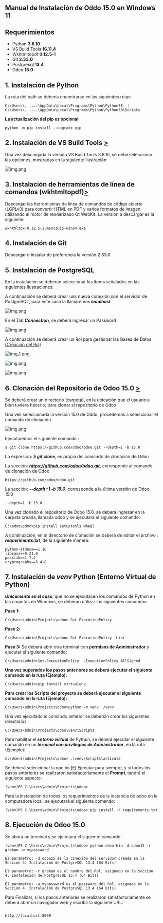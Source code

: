 ## Manual de Instalación de Oddo 15.0 en Windows 11

## Requerimientos 

 - Python **3.8.10**        
 - VS Build Tools **16.11.4** 
 - Wkhtmltopdf **0.12.5-1**   
 - Git **2.33.0**            
 - Postgresql **13.4**     
 - Odoo **15.0**           


## 1. Instalación de Python

La ruta del path se debería encontrarse en las siguientes rutas:
```
C:\Users\......\AppData\Local\Programs\Python\Python38  |   C:\Users\......\AppData\Local\Programs\Python\Python38\Scripts 
```
**La actualización del pip es opcional** 
```
python -m pip install --upgrade pip 
```

## 2. Instalación de VS Build Tools [>](https://visualstudio.microsoft.com/es/downloads/)

Una vez descargada la versión VS Build Tools 3.8.10, se debe seleccionar las opciones, mostradas en la siguiente ilustración: 

![img.png](images/library_.png)

## 3. Instalación de herramientas de línea de comandos (wkhtmltopdf)[>](https://github.com/wkhtmltopdf/wkhtmltopdf/releases/tag/0.12.5)

Descargar las herramientas de línea de comandos de código abierto (LGPLv3) para convertir HTML en PDF y varios formatos de imagen utilizando el motor de renderizado Qt WebKit. La versión a descargar es la siguiente:
```
wkhtmltox-0.12.5-1.msvc2015-win64.exe
```

## 4. Instalación de Git  

Descargar e instalar de preferencia la versión 2.33.0


## 5. Instalación de PostgreSQL

En la instalación se deberan seleccionar los items señalados en las siguientes ilustraciones:

A continuación se deberá crear una nueva conexión con el servidor de PostgreSQL, para este caso la llamaremos ***localhost***

![img.png](images/i_postgresql_2.png)

En el Tab ***Connection***, se deberá ingresar un Password

![img.png](images/i_postgresql_3.png)

A continuación se deberá crear un Rol para gestionar las Bases de Datos [(Creación del Rol)](images/i_postgresql__4.png)

![img_1.png](images/i_postgresql_5.png)

![img.png](images/i_postgresql_6.png)

![img.png](images/i_postgresql_7.png)

## 6. Clonación del Repositorio de Odoo 15.0 [>](https://github.com/odoo/odoo)

Se deberá crear un directorio (carpeta), en la ubicación que el usuario a bien tuviere hacerlo, para clonar el repositorio de Odoo

Una vez seleccionada la versión 15.0 de Oddo, procedemos a seleccionar el comando de clonación

![img.png](images/i_odoo_2.png)

Ejecutaremos el siguiente comando :
```
$ git clone https://github.com/odoo/odoo.git --depth=1 -b 15.0 
```
La expresión: $ ***git clone***, es propia del comando de clonación de Odoo  

La sección: ***https://github.com/odoo/odoo.git***, corresponde al comando de clonación de Odoo  
```
https://github.com/odoo/odoo.git
```
La sección: ***--depth=1 -b 15.0***, corresponde a la última versión de Odoo 15.0
```
--depth=1 -b 15.0
```
Una vez clonado el repositorio de Odoo 15.0, se deberá ingresar en la carpeta creada, llamada odoo y se ejecutará el siguiente comando:
```
C:\odoo\odoo>pip install setuptools wheel
```

A continuación, en el directorio de clonación se deberá de editar el archivo : ***requeriments.txt***, de la siguiente manera:

```
python-stdnum==1.16
libsass==0.21.0
passlib==1.7.2
cryptography==3.4.8
```

## 7. Instalación de ***venv*** Python (Entorno Virtual de Python) 

***Únicamente en el caso***, que no se ejecutacen los comandos de Python en las carpetas de Windows, se deberán utilizar los siguientes comandos: 

**Paso 1:**
```
C:\Users\admin\Projects\odoo> Get-ExecutionPolicy
```
**Paso 2:**
```
C:\Users\admin\Projects\odoo> Get-ExecutionPolicy -List
```
**Paso 3:**
Se deberá abrir otra terminal con **permisos de Administrador** y ejecutar el siguiente comando:
```
C:\Users\admin>Set-ExecutionPolicy  -ExecutionPolicy AllSigned
```
**Una vez superados los pasos anteriores se deberá ejecutar el siguiente comando en la ruta (Ejemplo):**
```
C:\Users\admin>pip install virtualenv
```
**Para crear los Scripts del proyecto se deberá ejecutar el siguiente comando en la ruta (Ejemplo):** 
```
C:\Users\admin\Projects\odoo>python -m venv ./venv
```
Una vez ejecutado el comando anterior se deberían crear los siguientes directorios 
```
C:\Users\admin\Projects\odoo\venv\Scripts
```
Para habilitar el ***entorno virtual*** de Python, se deberá ejecutar el siguiente comando en un ***terminal con privilegios de Administrador***, en  la ruta (Ejemplo):
```
C:\Users\admin\Projects\odoo> .\venv\Scripts\activate
```
Se deberá seleccionar la opción [E] Ejecutar para siempre, y si todos los pasos anteriores se realizaron satisfactoriamente el ***Prompt***, tendrá el siguiente aspecto:
```
(venv)PS C:\Users\admin\Projects\odoo>
```
Para la instalación de todos los requerimientos de la instancia de odoo en la computadora local, se ejecutará el siguiente comando:

```
(venv)PS C:\Users\admin\Projects\odoo> pip install -r requirements.txt
```

## 8. Ejecución de Odoo 15.0

Se abrirá un terminal y se ejecutará el siguiente comando:

```
(venv)PS C:\Users\admin\Projects\odoo> python odoo-bin -d odoo15 -r graham -w mypassword
```
```
El parametro: -d odoo15 es la conexión del servidor creada en la Sección 4. Instalación de PostgreSQL 13.4 (64 Bits)
```
```
El parametro: -r graham es el nombre del Rol, asignado en la Sección 4. Instalación de PostgreSQL 13.4 (64 Bits)
```
```
El parametro: -w mypassword es el password del Rol, asignado en la Sección 4. Instalación de PostgreSQL 13.4 (64 Bits)
```
Para Finalizar, si los pasos anteriores se realizaron satisfactoriamente se deberá abrir un navegador web y escribir la siguiente URL:
```

http://localhost:8069

```